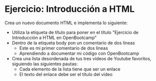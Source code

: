 # Ejercicio: Introducción a HTML
Crea un nuevo documento HTML e implementa lo siguiente:
- Utiliza la etiqueta de título para poner en el título "Ejercicio de Introducción a HTML en OpenBootcamp"
- Dentro de la etiqueta body pon un comentario de dos líneas
    - Este es mi primer comentario de dos líneas
    - Aprendiendo a documentar mi código con OpenBootcamp
- Crea una lista desordenada de tus tres vídeos de Youtube favoritos, siguiendo las siguientes pautas:
    - Cada elemento de la lista tiene que ser un enlace
    - El texto del enlace debe ser el título del vídeo
